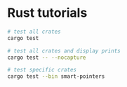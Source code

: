 # Rust tutorials

```bash
# test all crates
cargo test

# test all crates and display prints
cargo test -- --nocapture

# test specific crates
cargo test --bin smart-pointers
```
